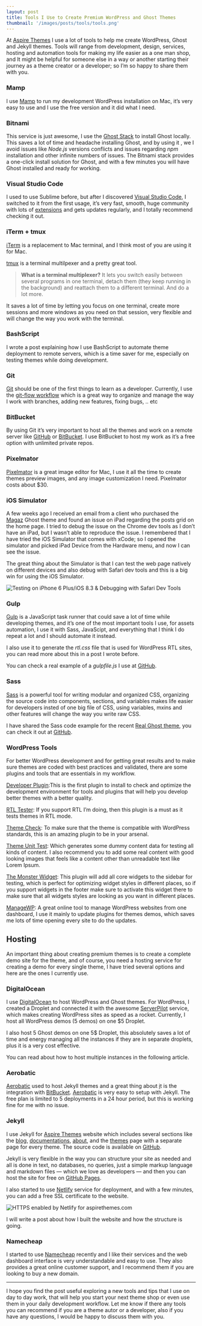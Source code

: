 ```yaml
---
layout: post
title: Tools I Use to Create Premium WordPress and Ghost Themes
thumbnail: '/images/posts/tools/tools.png'
---
```


At [Aspire Themes](http://aspirethemes.com/) I use a lot of tools to help me
create WordPress, Ghost and Jekyll themes. Tools will range from development,
design, services, hosting and automation tools for making my life easier as a
one man shop, and It might be helpful for someone else in a way or another
starting their journey as a theme creator or a developer; so I’m so happy to
share them with you.

### Mamp

I use [Mamp](https://www.mamp.info/) to run my development WordPress
installation on Mac, it’s very easy to use and I use the free version and it did
what I need.

### Bitnami

This service is just awesome, I use the [Ghost
Stack](https://bitnami.com/stack/ghost) to install Ghost locally. This saves a
lot of time and headache installing Ghost, and by using it , we I avoid issues
like *Node.js* versions conflicts and issues regarding *npm* installation and
other infinite numbers of issues. The Bitnami stack provides a one-click install
solution for Ghost, and with a few minutes you will have Ghost installed and
ready for working.

### Visual Studio Code

I used to use Sublime before, but after I discovered [Visual Studio
Code](https://code.visualstudio.com/), I switched to it from the first usage,
it’s very fast, smooth, huge community with lots of
[extensions](https://marketplace.visualstudio.com/VSCode) and gets updates
regularly, and I totally recommend checking it out.

### iTerm + tmux

[iTerm](https://www.iterm2.com/) is a replacement to Mac terminal, and I think
most of you are using it for Mac.

[tmux](https://tmux.github.io/) is a terminal multilpexer and a pretty great
tool.

> **What is a terminal multiplexer?** It lets you switch easily between several
> programs in one terminal, detach them (they keep running in the background) and
reattach them to a different terminal. And do a lot more.

It saves a lot of time by letting you focus on one terminal, create more
sessions and more windows as you need on that session, very flexible and will
change the way you work with the terminal.

### BashScript

I wrote a post explaining how I use BashScript to automate theme deployment to
remote servers, which is a time saver for me, especially on testing themes while
doing development.

### Git

[Git](https://git-scm.com/) should be one of the first things to learn as a
developer. Currently, I use the [git-flow
workflow](http://nvie.com/posts/a-successful-git-branching-model/) which is a
great way to organize and manage the way I work with branches, adding new
features, fixing bugs, .. etc

### BitBucket

By using Git it’s very important to host all the themes and work on a remote
server like [GitHub](https://github.com/) or [BitBucket](http://bitbucket.org/).
I use BitBucket to host my work as it’s a free option with unlimited private
repos.

### Pixelmator

[Pixelmator](http://www.pixelmator.com/mac/) is a great image editor for Mac, I
use it all the time to create themes preview images, and any image customization
I need. Pixelmator costs about $30.

### iOS Simulator

A few weeks ago I received an email from a client who purchased the
[Magaz](https://aspirethemes.com/themes/magaz-ghost.html) Ghost theme and found
an issue on iPad regarding the posts grid on the home page. I tried to debug the
issue on the Chrome dev tools as I don’t have an iPad, but I wasn’t able to
reproduce the issue. I remembered that I have tried the iOS Simulator that comes
with xCode; so I opened the simulator and picked iPad Device from the Hardware
menu, and now I can see the issue.

The great thing about the Simulator is that I can test the web page natively on
different devices and also debug with Safari dev tools and this is a big win for
using the iOS Simulator.

![Testing on iPhone 6 Plus/iOS 8.3 & Debugging with Safari Dev Tools](/images/posts/tools/tools.png)

### Gulp

[Gulp](http://gulpjs.com/) is a JavaScript task runner that could save a lot of
time while developing themes, and it’s one of the most important tools I use,
for assets automation, I use it with Sass, JavaScipt, and everything that I
think I do repeat a lot and I should automate it instead.

I also use it to generate the *rtl.css* file that is used for WordPress RTL
sites, you can read more about this in a post I wrote before.

You can check a real example of a *gulpfile.js* I use at
[GitHub](https://gist.github.com/ahmadajmi/c8540178238a6e36601f690e818e7448).

### Sass

[Sass](http://sass-lang.com/) is a powerful tool for writing modular and
organized CSS, organizing the source code into components, sections, and
variables makes life easier for developers insted of one big file of CSS, using
variables, mxins and other features will change the way you write raw CSS.

I have shared the Sass code example for the recent [Real Ghost
theme](https://aspirethemes.com/themes/real-ghost.html), you can check it out at
[GitHub](https://github.com/ahmadajmi/sass-example).

### WordPress Tools

For better WordPress development and for getting great results and to make sure
themes are coded with best practices and validated, there are some plugins and
tools that are essentials in my workflow.

[Developer Plugin](http://wordpress.org/extend/plugins/developer/):This is
the first plugin to install to check and optimize the development environment
for tools and plugins that will help you develop better themes with a better
quality.

[RTL Tester](https://wordpress.org/plugins/rtl-tester/): If you support RTL
I’m doing, then this plugin is a must as it tests themes in RTL mode.

[Theme Check](https://wordpress.org/plugins/theme-check/): To make sure that
the theme is compatible with WordPress standards, this is an amazing plugin to
be in your arsenal.

[Theme Unit Test](https://codex.wordpress.org/Theme_Unit_Test): Which
generates some dummy content data for testing all kinds of content. I also
recommend you to add some real content with good looking images that feels like
a content other than unreadable text like Lorem Ipsum.

[The Monster Widget](http://wordpress.org/extend/plugins/monster-widget/):
This plugin will add all core widgets to the sidebar for testing, which is
perfect for optimizing widget styles in different places, so if you support
widgets in the footer make sure to activate this widget there to make sure that
all widgets styles are looking as you want in different places.

[ManageWP](https://managewp.com/): A great online tool to manage WordPress
websites from one dashboard, I use it mainly to update plugins for themes demos,
which saves me lots of time opening every site to do the updates.

## Hosting

An important thing about creating premium themes is to create a complete demo
site for the theme, and of course, you need a hosting service for creating a
demo for every single theme, I have tried several options and here are the ones
I currently use.

### DigitalOcean

I use [DigitalOcean](https://www.digitalocean.com/) to host WordPress and Ghost
themes. For WordPress, I created a Droplet and connected it with the awesome
[ServerPilot](https://serverpilot.io/) service, which makes creating WordPress
sites as speed as a rocket. Currently, I host all WordPress demos (5 demos) on
one $5 Droplet.

I also host 5 Ghost demos on one 5$ Droplet, this absolutely saves a lot of time
and energy managing all the instances if they are in separate droplets, plus it
is a very cost effective.

You can read about how to host multiple instances in the following article.

### Aerobatic

[Aerobatic](https://www.aerobatic.com/) used to host Jekyll themes and a great
thing about [i](https://www.aerobatic.com/)t is the integration with
[BitBucket](http://bitbucket.org/). [Aerobatic](https://www.aerobatic.com/) is
very easy to setup with Jekyll. The free plan is limited to 5 deployments in a
24 hour period, but this is working fine for me with no issue.

### Jekyll

I use Jekyll for [Aspire Themes](http://aspirethemes.com/) website which
includes several sections like the [blog](http://aspirethemes.com/blog/),
[documentations](http://aspirethemes.com/docs/),
[about](http://aspirethemes.com/about/), and the
[themes](http://aspirethemes.com/themes/) page with a separate page for every
theme. The source code is available on
[GitHub](https://github.com/aspirethemes/aspirethemes.github.io).

Jekyll is very flexible in the way you can structure your site as needed and all
is done in text, no databases, no queries, just a simple markup language and
markdown files — which we love as developers — and then you can host the site
for free on [GitHub Pages](https://pages.github.com/).

I also started to use [Netlify](https://www.netlify.com/) service for
deployment, and with a few minutes, you can add a free SSL certificate to the
website.

![HTTPS enabled by Netlify for aspirethemes.com](/images/posts/tools/aspirethemes.png)

I will write a post about how I built the website and how the structure is
going.

### Namecheap

I started to use [Namecheap](https://www.namecheap.com/) recently and I like their services and the web
dashboard interface is very understandable and easy to use. They also provides a
great online customer support, and I recommend them if you are looking to buy a
new domain.

*****

I hope you find the post useful exploring a new tools and tips that I use on day
to day work, that will help you start your next theme shop or even use them in
your daily development workflow. Let me know if there any tools you can
recommend if you are a theme autor or a developer, also if you have any
questions, I would be happy to discuss them with you.